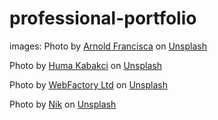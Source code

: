 # professional-portfolio

images:
Photo by <a href="https://unsplash.com/@clark_fransa?utm_content=creditCopyText&utm_medium=referral&utm_source=unsplash">Arnold Francisca</a> on <a href="https://unsplash.com/photos/turned-on-macbook-pro-wit-programming-codes-display-f77Bh3inUpE?utm_content=creditCopyText&utm_medium=referral&utm_source=unsplash">Unsplash</a>

Photo by <a href="https://unsplash.com/@humakabakci?utm_content=creditCopyText&utm_medium=referral&utm_source=unsplash">Huma Kabakci</a> on <a href="https://unsplash.com/photos/a-black-and-white-photo-of-a-sign-that-says-coming-soon-oRk4Ep65tRc?utm_content=creditCopyText&utm_medium=referral&utm_source=unsplash">Unsplash</a>

Photo by <a href="https://unsplash.com/@webfactoryltd?utm_content=creditCopyText&utm_medium=referral&utm_source=unsplash">WebFactory Ltd</a> on <a href="https://unsplash.com/photos/black-and-silver-laptop-computer-NoOrDKxUfzo?utm_content=creditCopyText&utm_medium=referral&utm_source=unsplash">Unsplash</a>
  
  Photo by <a href="https://unsplash.com/@helloimnik?utm_content=creditCopyText&utm_medium=referral&utm_source=unsplash">Nik</a> on <a href="https://unsplash.com/photos/tiny-model-construction-workers-working-on-a-mobile-phone-screen-umFPf301OjQ?utm_content=creditCopyText&utm_medium=referral&utm_source=unsplash">Unsplash</a>
  
